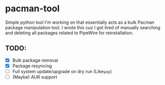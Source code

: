 # pacman-tool

Simple python tool I'm working on that essentially acts as a bulk Pacman package manipulation tool.
I wrote this cuz I got tired of manually searching and deleting all packages related to PipeWire for
reinstallation.

## TODO:

* [X] Bulk package removal
* [X] Package resyncing
* [ ] Full system update/upgrade on dry run (Like`yay`)
* [ ] (Maybe) AUR support
